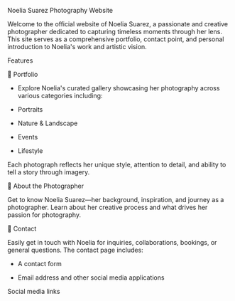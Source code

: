 Noelia Suarez Photography Website

Welcome to the official website of Noelia Suarez, a passionate and creative photographer dedicated to capturing timeless moments through her lens. This site serves as a comprehensive portfolio, contact point, and personal introduction to Noelia's work and artistic vision.

Features

🌟 Portfolio

- Explore Noelia's curated gallery showcasing her photography across various categories including:

- Portraits

- Nature & Landscape

- Events

- Lifestyle

Each photograph reflects her unique style, attention to detail, and ability to tell a story through imagery.

👤 About the Photographer

Get to know Noelia Suarez—her background, inspiration, and journey as a photographer. Learn about her creative process and what drives her passion for photography.

📱 Contact

Easily get in touch with Noelia for inquiries, collaborations, bookings, or general questions. The contact page includes:

- A contact form

- Email address and other social media applications

Social media links
